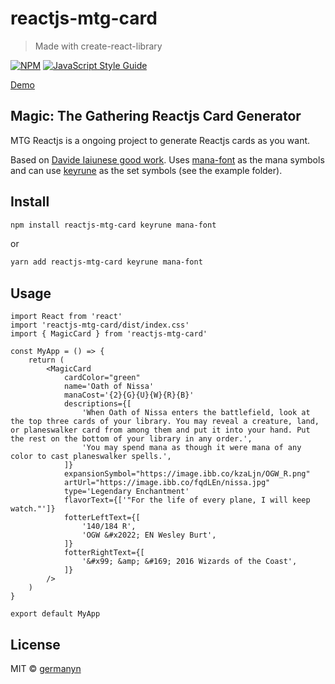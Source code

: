 # reactjs-mtg-card

> Made with create-react-library

[![NPM](https://img.shields.io/npm/v/reactjs-mtg-card.svg)](https://www.npmjs.com/package/reactjs-mtg-card) [![JavaScript Style Guide](https://img.shields.io/badge/code_style-standard-brightgreen.svg)](https://standardjs.com)

[Demo](https://germanyn.github.io/reactjs-mtg-card/)

## Magic: The Gathering Reactjs Card Generator

MTG Reactjs is a ongoing project to generate Reactjs cards as you want.

Based on [Davide Iaiunese good work](https://codeburst.io/make-a-magic-the-gathering-card-in-css-5e4e06a5e604). Uses [mana-font](https://github.com/andrewgioia/mana) as the mana symbols and can use [keyrune](https://github.com/andrewgioia/keyrune) as the set symbols (see the example folder).

## Install

```bash
npm install reactjs-mtg-card keyrune mana-font
```

or

```bash
yarn add reactjs-mtg-card keyrune mana-font
```

## Usage

```tsx
import React from 'react'
import 'reactjs-mtg-card/dist/index.css'
import { MagicCard } from 'reactjs-mtg-card'

const MyApp = () => {
    return (
        <MagicCard
            cardColor="green"
            name='Oath of Nissa'
            manaCost='{2}{G}{U}{W}{R}{B}'
            descriptions={[
                'When Oath of Nissa enters the battlefield, look at the top three cards of your library. You may reveal a creature, land, or planeswalker card from among them and put it into your hand. Put the rest on the bottom of your library in any order.',
                'You may spend mana as though it were mana of any color to cast planeswalker spells.',
            ]}
            expansionSymbol="https://image.ibb.co/kzaLjn/OGW_R.png"
            artUrl="https://image.ibb.co/fqdLEn/nissa.jpg"
            type='Legendary Enchantment'
            flavorText={['"For the life of every plane, I will keep watch."']}
            fotterLeftText={[
                '140/184 R',
                'OGW &#x2022; EN Wesley Burt',
            ]}
            fotterRightText={[
                '&#x99; &amp; &#169; 2016 Wizards of the Coast',
            ]}
        />
    )
}

export default MyApp
```

## License

MIT © [germanyn](https://github.com/germanyn)
